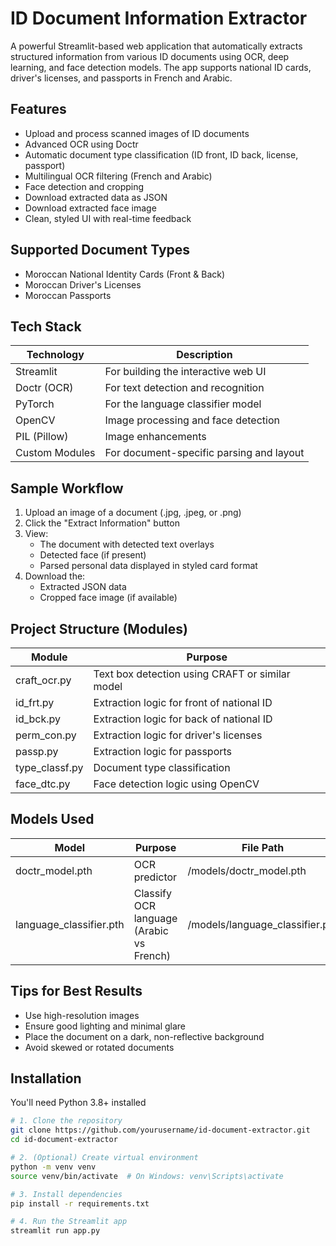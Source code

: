 # ID Document Information Extractor

A powerful Streamlit-based web application that automatically extracts structured information from various ID documents using OCR, deep learning, and face detection models. The app supports national ID cards, driver's licenses, and passports in French and Arabic.

## Features

- Upload and process scanned images of ID documents
- Advanced OCR using Doctr
- Automatic document type classification (ID front, ID back, license, passport)
- Multilingual OCR filtering (French and Arabic)
- Face detection and cropping
- Download extracted data as JSON
- Download extracted face image
- Clean, styled UI with real-time feedback

## Supported Document Types

- Moroccan National Identity Cards (Front & Back)
- Moroccan Driver's Licenses
- Moroccan Passports

## Tech Stack

| Technology | Description |
|------------|-------------|
| Streamlit | For building the interactive web UI |
| Doctr (OCR) | For text detection and recognition |
| PyTorch | For the language classifier model |
| OpenCV | Image processing and face detection |
| PIL (Pillow) | Image enhancements |
| Custom Modules | For document-specific parsing and layout |

## Sample Workflow

1. Upload an image of a document (.jpg, .jpeg, or .png)
2. Click the "Extract Information" button
3. View:
   - The document with detected text overlays
   - Detected face (if present)
   - Parsed personal data displayed in styled card format
4. Download the:
   - Extracted JSON data
   - Cropped face image (if available)

## Project Structure (Modules)

| Module | Purpose |
|--------|---------|
| craft_ocr.py | Text box detection using CRAFT or similar model |
| id_frt.py | Extraction logic for front of national ID |
| id_bck.py | Extraction logic for back of national ID |
| perm_con.py | Extraction logic for driver's licenses |
| passp.py | Extraction logic for passports |
| type_classf.py | Document type classification |
| face_dtc.py | Face detection logic using OpenCV |

## Models Used

| Model | Purpose | File Path |
|-------|---------|-----------|
| doctr_model.pth | OCR predictor | /models/doctr_model.pth |
| language_classifier.pth | Classify OCR language (Arabic vs French) | /models/language_classifier.pth |

## Tips for Best Results

- Use high-resolution images
- Ensure good lighting and minimal glare
- Place the document on a dark, non-reflective background
- Avoid skewed or rotated documents

## Installation

You'll need Python 3.8+ installed

```bash
# 1. Clone the repository
git clone https://github.com/yourusername/id-document-extractor.git
cd id-document-extractor

# 2. (Optional) Create virtual environment
python -m venv venv
source venv/bin/activate  # On Windows: venv\Scripts\activate

# 3. Install dependencies
pip install -r requirements.txt

# 4. Run the Streamlit app
streamlit run app.py
